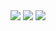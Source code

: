 

<img src="http://www.forkosh.com/mathtex.cgi?    %20\Large%20x=\frac{-b\pm\sqrt{b^2-4ac}}{2a}">



<img src="http://www.ituring.com.cn/">


<img src="http://chart.googleapis.com/chart?cht=tx&chl=\Large%20x=\frac{-b\pm\sqrt{b^2-4ac}}{2a}" style="border:none;">

<img src="http://www.forkosh.com/mathtex.cgi?c=\sqrt{a^2+b^2}"
   alt="" border=0 align=middle>
